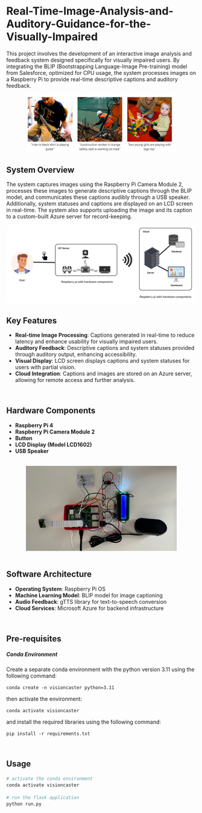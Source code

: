 # Real-Time-Image-Analysis-and-Auditory-Guidance-for-the-Visually-Impaired

This project involves the development of an interactive image analysis and feedback system designed specifically for visually impaired users. By integrating the BLIP (Bootstrapping Language-Image Pre-training) model from Salesforce, optimized for CPU usage, the system processes images on a Raspberry Pi to provide real-time descriptive captions and auditory feedback.

<div align=center>
 <img src="./images/Image_1.png" width=400 >
</div>


## System Overview

The system captures images using the Raspberry Pi Camera Module 2, processes these images to generate descriptive captions through the BLIP model, and communicates these captions audibly through a USB speaker. Additionally, system statuses and captions are displayed on an LCD screen in real-time. The system also supports uploading the image and its caption to a custom-built Azure server for record-keeping.


<div align=center>
 <img src="./images/architecture.png" width=500 >
</div>



## Key Features
- **Real-time Image Processing**: Captions generated in real-time to reduce latency and enhance usability for visually impaired users.
- **Auditory Feedback**: Descriptive captions and system statuses provided through auditory output, enhancing accessibility.
- **Visual Display**: LCD screen displays captions and system statuses for users with partial vision.
- **Cloud Integration**: Captions and images are stored on an Azure server, allowing for remote access and further analysis.
<br/>


## Hardware Components
- **Raspberry Pi 4**
- **Raspberry Pi Camera Module 2**
- **Button**
- **LCD Display (Model LCD1602)**
- **USB Speaker**
<br/>


<div align=center>
 <img src="./images/complete_hardware.png" width=400 >
</div>
<br/>


## Software Architecture
- **Operating System**: Raspberry Pi OS
- **Machine Learning Model**: BLIP model for image captioning
- **Audio Feedback**: gTTS library for text-to-speech conversion
- **Cloud Services**: Microsoft Azure for backend infrastructure
<br/>


## Pre-requisites

##### Conda Environment
Create a separate conda environment with the python version 3.11 using the following command:

```
conda create -n visioncaster python=3.11
```

then activate the environment:

```
conda activate visioncaster
```
 
and install the required libraries using the following command:

```
pip install -r requirements.txt
```
<br/>


## Usage


```bash
# activate the conda environment
conda activate visioncaster

# run the flask application
python run.py
```

<br/>

